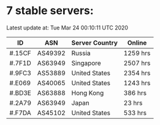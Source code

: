 # 7 stable servers:

Latest update at: Tue Mar 24 00:10:11 UTC 2020

| ID | ASN | Server Country | Online |
| -- | --- | -------------- | ------ |
| #.15CF | AS49392 | Russia | 1259 hrs |
| #.7F1D | AS63949 | Singapore | 2507 hrs |
| #.9FC3 | AS53889 | United States | 2354 hrs |
| #.E069 | AS40065 | United States | 1243 hrs |
| #.BD3E | AS63888 | Hong Kong | 386 hrs |
| #.2A79 | AS63949 | Japan | 23 hrs |
| #.F7DA | AS45102 | United States | 533 hrs |

